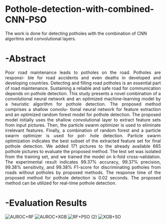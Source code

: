 # Pothole-detection-with-combined-CNN-PSO
The work is done for detecting potholes with the combination of CNN algoritms and convolutional layers.

# -Abstract
<p align="justify"> Poor road maintenance leads to potholes on the road. Potholes are responsi-
ble for road accidents and even deaths in developed and developing countries.
Detecting and filling road potholes is an essential part of road maintenance.
Sustaining a reliable and safe road for communication depends on pothole
detection. This study presents a novel combination of a convolutional neural
network and an optimized machine-learning model by a heuristic algorithm
for pothole detection. The proposed method comprises a shallow convolu-
tional neural network for feature extraction and an optimized random forest
model for pothole detection. The proposed model initially uses the shallow
convolutional layer to extract feature sets from input pictures. Then, the
particle swarm optimizer is used to eliminate irrelevant features. Finally, a
combination of random forest and a particle swarm optimizer is used for pot-
hole detection. Particle swarm optimization indicates the best subset of the
extracted feature set for final pothole detection. We added 171 pictures to
the already available 665 pothole pictures to evaluate the proposed method.
The test set was isolated from the training set, and we trained the model on
k-fold cross-validation. The experimental result indicates 99.37% accuracy,
99.37% precision, 99.38% sensitivity, and 99.38% F1-score for discriminating
potholes from roads without potholes by proposed methods. The response
time of the proposed method for pothole detection is 0.02 seconds. The
proposed method can be utilized for real-time pothole detection.</p>

# -Evaluation Results 
![AUROC+RF](https://github.com/user-attachments/assets/441ba272-12f4-47f2-8bc8-c5f4a4c7df63)
![AUROC+XGB](https://github.com/user-attachments/assets/b812b209-e06d-4580-8714-5ab6dfcaa8cc)
![RF+PSO (2)](https://github.com/user-attachments/assets/8871f515-c1cb-4cca-a755-5434e90eff97)
![XGB+SO](https://github.com/user-attachments/assets/6296f3fe-23f9-4c62-a98b-f48d2a21e82f)


